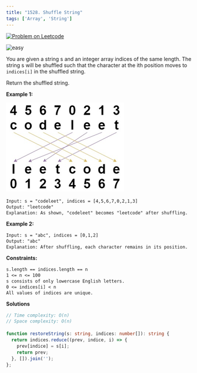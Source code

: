 ```yaml
---
title: "1528. Shuffle String"
tags: ['Array', 'String']
---
```


[![Problem on Leetcode](https://img.shields.io/badge/Leetcode-FFA116)](https://leetcode.com/problems/shuffle-string/)

![easy](https://img.shields.io/badge/Difficulty-Easy-5BCEFA.svg)<br />
<!-- ![medium](https://img.shields.io/badge/Difficulty-Medium-F5A9B8.svg)<br /> -->
<!-- ![hard](https://img.shields.io/badge/Difficulty-Hard-FFFFFF.svg)<br /> -->

You are given a string s and an integer array indices of the same length. The string s will be shuffled such that the character at the ith position moves to `indices[i]` in the shuffled string.

Return the shuffled string.

**Example 1:**

![alt text](image.png)

```
Input: s = "codeleet", indices = [4,5,6,7,0,2,1,3]
Output: "leetcode"
Explanation: As shown, "codeleet" becomes "leetcode" after shuffling.
```

**Example 2:**

```
Input: s = "abc", indices = [0,1,2]
Output: "abc"
Explanation: After shuffling, each character remains in its position.
```
**Constraints:**

```
s.length == indices.length == n
1 <= n <= 100
s consists of only lowercase English letters.
0 <= indices[i] < n
All values of indices are unique.
```

**Solutions**

```ts
// Time complexity: O(n)
// Space complexity: O(n)

function restoreString(s: string, indices: number[]): string {
  return indices.reduce((prev, indice, i) => {
    prev[indice] = s[i];
    return prev;
  }, []).join('');
};
```